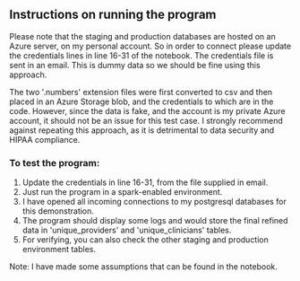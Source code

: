 ## Instructions on running the program

Please note that the staging and production databases are hosted on an Azure server, on my personal account. So in order to connect please update the credentials lines in line 16-31 of the notebook.
The credentials file is sent in an email. This is dummy data so we should be fine using this approach.

The two '.numbers' extension files were first converted to csv and then placed in an Azure Storage blob, and the credentials to which are in the code. However, since the data is fake, and the account is my private Azure account, it should not be an issue for this test case.
I strongly recommend against repeating this approach, as it is detrimental to data security and HIPAA compliance.

### To test the program:

1. Update the credentials in line 16-31, from the file supplied in email.
2. Just run the program in a spark-enabled environment.
3. I have opened all incoming connections to my postgresql databases for this demonstration.
4. The program should display some logs and would store the final refined data in 'unique_providers' and 'unique_clinicians' tables.
5. For verifying, you can also check the other staging and production environment tables.

Note: I have made some assumptions that can be found in the notebook.
